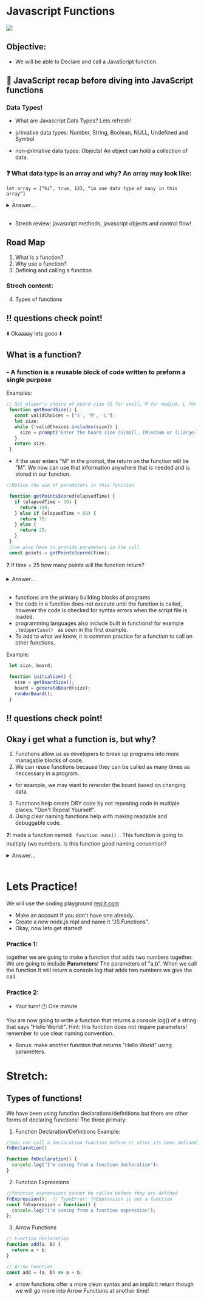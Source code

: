 # Javascript Functions
![](https://miro.medium.com/max/600/0*IdTcxUwLw77wSkUi.jpg)

## Objective: 
- We will be able to Declare and call a JavaScript function.

## 📖 JavaScript recap before diving into JavaScript functions 

### Data Types! 
- What are Javascript Data Types? Lets refresh! 

- primative data types: 
Number, String, Boolean, NULL, Undefined and Symbol

- non-primative data types:
Objects! An object can hold a collection of data. 

### ❓ What data type is an array and why? An array may look like:
    let array = [“hi”, true, 123, “im one data type of many in this array”]
    
  <details>	
    <summary>Answer...</summary>
    <p><strong> Object! An array lets you store multiple values in a single variable. </strong></p>
  </details><br>
  
 - Strech review: javascript methods, javascript objects and control flow! 




## Road Map 

1. What is a function?
2. Why use a function?
3. Defining and calling a function

### Strech content:
 4. Types of functions
 

## ‼️ questions check point! 

⬇️ Okaaaay lets gooo ⬇️


## What is a function?
### - A function is a reusable block of code written to preform a single purpose

Examples:

```js
// Get player's choice of board size (S for small, M for medium, L for large)
 function getBoardSize() {
   const validChoices = ['S', 'M', 'L'];
   let size;
   while (!validChoices.includes(size)) {
     size = prompt('Enter the board size (S)mall, (M)edium or (L)arge: ').toUpperCase();
   }
   return size;
 }
``` 
 
 - If the user enters "M" in the prompt, the return on the function will be "M". We now can use that information anywhere that is needed and is stored in our function. 

```js
//Notice the use of parameters in this function

 function getPointsScored(elapsedTime) {
   if (elapsedTime < 30) {
     return 100;
   } else if (elapsedTime < 60) {
     return 75;
   } else {
     return 25;
   }
 }
 //we also have to provide parameters in the call
 const points = getPointsScored(time);
 ```
 
 ❓ If time = 25 how many points will the function return?
  <details>	
    <summary>Answer...</summary>
    <p><strong> 100!  </strong></p>
  </details><br>
 



- functions are the primary building blocks of programs
- the code in a function does not execute until the function is called, however the code is checked for syntax errors when the script file is loaded. 
- programming languages also include built in functions! for example <code>  .toUpperCase()  </code> as seen in the first example. 
- To add to what we know, it is common practice for a function to call on other functions. 

Example: 

```js
 let size, board;
 
 function initialize() {
   size = getBoardSize();
   board = generateBoard(size);
   renderBoard();
 }
 ```
 
 ## ‼️ questions check point! 

 ## Okay i get what a function is, but why? 
 
 1. Functions allow us as developers to break up programs into more managable blocks of code.
 2. We can reuse functions because they can be called as many times as neccessary in a program. 
 - for example, we may want to rerender the board based on changing data. 
 3. Functions help create DRY code by not repeating code in multiple places. "Don't Repeat Yourself".
 4. Using clear naming functions help with making readable and debuggable code. 
 
 
  
 ❓I made a function named <code> function nums() </code>. This function is going to multiply two numbers. Is this function good naming convention?
 <details>	
    <summary>Answer...</summary>
    <p><strong> A better naming convention would be something like <code>function multiplyTwoNums()</code>. This will help you know what the code is doing before reading the code block</strong></p>
  </details><br>
 
 
 # Lets Practice!
 
 We will use the coding playground [replit.com](https://replit.com/)
- Make an account if you don't have one already.
- Create a new node.js repl and name it "JS Functions".
- Okay, now lets get started!
 
### Practice 1: 
together we are going to make a function that adds two numbers together. We are going to include <strong>Parameters</strong>! The parameters of "a,b". When we call the function It will return a console.log that adds two numbers we give the call. 

### Practice 2:
- Your turn! 🕐 One minute

You are now going to write a function that returns a console.log() of a string that says "Hello World!". Hint: this function does not require parameters! remember to use clear naming convention. 
- Bonus: make another function that returns "Hello World" using parameters. 


# Stretch:

## Types of functions!

We have been using function declarations/definitions but there are other forms of declaring functions! 
The three primary:

1. Function Declaration/Definitions
Example: 

```js
//you can call a declaration function before or after its been defined! they are hoisted to the top of their scope 
fnDeclaration()

function fnDeclaration() {
  console.log("I'm coming from a function declaration");
}
 ```
 
 2. Function Expressions

```js
//function expressions cannot be called before they are defined
fnExpression();  // TypeError: fnExpression is not a function
const fnExpression = function() {
  console.log("I'm coming from a function expression");
};
```

3. Arrow Functions

```js
// Function Declaration
function add(a, b) {
  return a + b;
}

// Arrow Function
const add = (a, b) => a + b;

```

- arrow functions offer a more clean syntax and an implicit return though we will go more into Arrow Functions at another time! 
